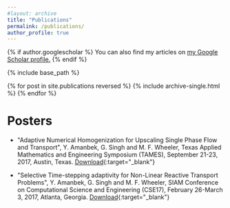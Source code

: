```yaml
---
#layout: archive
title: "Publications"
permalink: /publications/
author_profile: true
---
```


{% if author.googlescholar %}
  You can also find my articles on <u><a href="{{author.googlescholar}}">my Google Scholar profile</a>.</u>
{% endif %}

{% include base_path %}

{% for post in site.publications reversed %}
  {% include archive-single.html %}
{% endfor %}

Posters
====
* "Adaptive Numerical Homogenization for Upscaling Single Phase Flow and
Transport", Y. Amanbek, G. Singh and M. F. Wheeler, Texas Applied Mathematics
and Engineering Symposium (TAMES), September 21-23, 2017, Austin, Texas. [Download](https://figshare.com/articles/Adaptive_Numerical_Homogenization_for_Upscaling_Single_Phase_Flow_Transport/5414203){:target="_blank"}

* "Selective Time-stepping adaptivity for Non-Linear Reactive Transport Problems",
Y. Amanbek, G. Singh and M. F. Wheeler, SIAM Conference on Computational
Science and Engineering (CSE17), February 26-March 3, 2017, Atlanta, Georgia. [Download](https://figshare.com/articles/poster_siam_cse17_adaptive_time_print_version_pdf/4702549){:target="_blank"}
